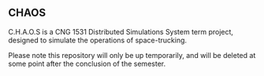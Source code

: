 ## CHAOS
C.H.A.O.S is a CNG 1531 Distributed Simulations System term project, designed to simulate the operations of space-trucking.

Please note this repository will only be up temporarily, and will be deleted at some point after the conclusion of the semester.

